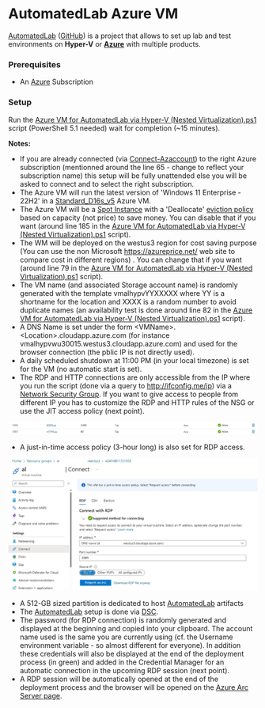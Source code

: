 # AutomatedLab Azure VM

[AutomatedLab](https://automatedlab.org) ([GitHub](https://github.com/AutomatedLab/AutomatedLab)) is a project that allows to set up lab and test environments on **Hyper-V** or **[Azure](https://portal.azure.com/)** with multiple products.

### Prerequisites 

  * An [Azure](https://portal.azure.com) Subscription

### Setup

Run the [Azure VM for AutomatedLab via Hyper-V (Nested Virtualization).ps1](Azure%20VM%20for%20AutomatedLab%20via%20Hyper-V%20(Nested%20Virtualization).ps1) script (PowerShell 5.1 needed) wait for completion (~15 minutes).

**Notes:**
* If you are already connected (via [Connect-Azaccount](https://learn.microsoft.com/en-us/powershell/module/az.accounts/connect-azaccount)) to the right Azure subscription (mentionned around the line 65 - change to reflect your subscription name) this setup will be fully unattended else you will be asked to connect and to select the right subscription. 
* The Azure VM will run the latest version of 'Windows 11 Enterprise - 22H2' in a [Standard_D16s_v5](https://learn.microsoft.com/en-us/azure/virtual-machines/dv5-dsv5-series) Azure VM.
* The Azure VM will be a [Spot Instance](https://learn.microsoft.com/en-us/azure/virtual-machines/spot-vms) with a 'Deallocate' [eviction policy](https://learn.microsoft.com/en-us/azure/architecture/guide/spot/spot-eviction#eviction-policy) based on capacity (not price) to save money. You can disable that if you want (around line 185 in the [Azure VM for AutomatedLab via Hyper-V (Nested Virtualization).ps1](Azure%20VM%20for%20AutomatedLab%20via%20Hyper-V%20(Nested%20Virtualization).ps1) script).
* The WM will be deployed on the westus3 region for cost saving purpose (You can use the non Microsoft https://azureprice.net/ web site to compare cost in different regions) . You can change  that if you want (around line 79 in the [Azure VM for AutomatedLab via Hyper-V (Nested Virtualization).ps1](Azure%20VM%20for%20AutomatedLab%20via%20Hyper-V%20(Nested%20Virtualization).ps1) script).
* The VM name (and associated Storage account name) is randomly generated with the template vmalhypvYYXXXXX where YY is a shortname for the location and XXXX is a random number to avoid duplicate names (an availability test is done around line 82 in the [Azure VM for AutomatedLab via Hyper-V (Nested Virtualization).ps1](Azure%20VM%20for%20AutomatedLab%20via%20Hyper-V%20(Nested%20Virtualization).ps1) script).
* A DNS Name is set under the form \<VMName\>.\<Location\>.cloudapp.azure.com (for instance vmalhypvwu30015.westus3.cloudapp.azure.com) and used for the browser connection (the pblic IP is not directly used).
* A daily scheduled shutdown at 11:00 PM (in your local timezone) is set for the VM (no automatic start is set).
* The RDP and HTTP connections are only accessible from the IP where you run the script (done via a query to http://ifconfig.me/ip) via a [Network Security Group](https://learn.microsoft.com/en-us/azure/virtual-network/network-security-group-how-it-works). If you want to give access to people from different IP you has to customize the RDP and HTTP rules of the NSG or use the JIT access policy (next point).

![](docs/nsg.jpg)
* A just-in-time access policy (3-hour long) is also set for RDP access.

![](docs/jit.jpg)

* A 512-GB sized partition is dedicated to host [AutomatedLab](https://automatedlab.org) artifacts
* The [AutomatedLab](https://automatedlab.org) setup is done via [DSC](https://learn.microsoft.com/en-us/powershell/dsc/getting-started/wingettingstarted). 
* The password (for RDP connection) is randomly generated and displayed at the beginning and copied into your clipboard. The account name used is the same you are currently using (cf. the Username environment variable - so almost different for everyone). In addition these credentials will also be displayed at the end of the deployment process (in green) and added in the Credential Manager for an automatic connection in the upcoming RDP session (next point).
* A RDP session will be automatically opened at the end of the deployment process and the browser will be opened on the [Azure Arc Server page](https://portal.azure.com/#blade/HubsExtension/BrowseResource/resourceType/Microsoft.HybridCompute%2Fmachines). 
